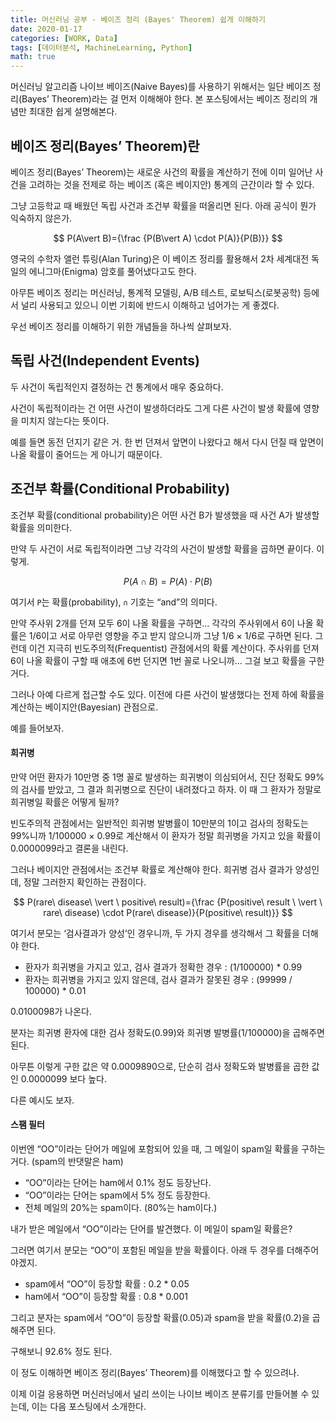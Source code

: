 ```yaml
---
title: 머신러닝 공부 - 베이즈 정리 (Bayes' Theorem) 쉽게 이해하기
date: 2020-01-17
categories: [WORK, Data]
tags: [데이터분석, MachineLearning, Python]
math: true
---
```


머신러닝 알고리즘 나이브 베이즈(Naive Bayes)를 사용하기 위해서는 일단 베이즈 정리(Bayes’ Theorem)라는 걸 먼저 이해해야 한다. 본 포스팅에서는 베이즈 정리의 개념만 최대한 쉽게 설명해본다.

## 베이즈 정리(Bayes’ Theorem)란

베이즈 정리(Bayes’ Theorem)는 새로운 사건의 확률을 계산하기 전에 이미 일어난 사건을 고려하는 것을 전제로 하는 베이즈 (혹은 베이지안) 통계의 근간이라 할 수 있다.

그냥 고등학교 때 배웠던 독립 사건과 조건부 확률을 떠올리면 된다. 아래 공식이 뭔가 익숙하지 않은가.

$$ P(A\vert B)={\frac {P(B\vert A) \cdot P(A)}{P(B)}} $$

영국의 수학자 앨런 튜링(Alan Turing)은 이 베이즈 정리를 활용해서 2차 세계대전 독일의 에니그마(Enigma) 암호를 풀어냈다고도 한다.

아무튼 베이즈 정리는 머신러닝, 통계적 모델링, A/B 테스트, 로보틱스(로봇공학) 등에서 널리 사용되고 있으니 이번 기회에 반드시 이해하고 넘어가는 게 좋겠다.

우선 베이즈 정리를 이해하기 위한 개념들을 하나씩 살펴보자.

## 독립 사건(Independent Events)

두 사건이 독립적인지 결정하는 건 통계에서 매우 중요하다.

사건이 독립적이라는 건 어떤 사건이 발생하더라도 그게 다른 사건이 발생 확률에 영향을 미치지 않는다는 뜻이다.

예를 들면 동전 던지기 같은 거. 한 번 던져서 앞면이 나왔다고 해서 다시 던질 때 앞면이 나올 확률이 줄어드는 게 아니기 때문이다.

## 조건부 확률(Conditional Probability)

조건부 확률(conditional probability)은 어떤 사건 B가 발생했을 때 사건 A가 발생할 확률을 의미한다.

만약 두 사건이 서로 독립적이라면 그냥 각각의 사건이 발생할 확률을 곱하면 끝이다. 이렇게.

$$ P(A\cap B) = P(A) \cdot P(B) $$

여기서 `P`는 확률(probability), `∩` 기호는 “and”의 의미다.

만약 주사위 2개를 던져 모두 6이 나올 확률을 구하면… 각각의 주사위에서 6이 나올 확률은 1/6이고 서로 아무런 영향을 주고 받지 않으니까 그냥 1/6 × 1/6로 구하면 된다. 그런데 이건 지극히 빈도주의적(Frequentist) 관점에서의 확률 계산이다. 주사위를 던져 6이 나올 확률이 구할 때 애초에 6번 던지면 1번 꼴로 나오니까… 그걸 보고 확률을 구한 거다.

그러나 아예 다르게 접근할 수도 있다. 이전에 다른 사건이 발생했다는 전제 하에 확률을 계산하는 베이지안(Bayesian) 관점으로.

예를 들어보자.

#### 희귀병

만약 어떤 환자가 10만명 중 1명 꼴로 발생하는 희귀병이 의심되어서, 진단 정확도 99%의 검사를 받았고, 그 결과 희귀병으로 진단이 내려졌다고 하자. 이 때 그 환자가 정말로 희귀병일 확률은 어떻게 될까?

빈도주의적 관점에서는 일반적인 희귀병 발병률이 10만분의 1이고 검사의 정확도는 99%니까 1/100000 × 0.99로 계산해서 이 환자가 정말 희귀병을 가지고 있을 확률이 0.0000099라고 결론을 내린다.

그러나 베이지안 관점에서는 조건부 확률로 계산해야 한다. 희귀병 검사 결과가 양성인데, 정말 그러한지 확인하는 관점이다.

$$ P(rare\ disease\ \vert \ positive\ result)={\frac {P(positive\ result \ \vert \ rare\ disease) \cdot P(rare\ disease)}{P(positive\ result)}} $$

여기서 분모는 ‘검사결과가 양성’인 경우니까, 두 가지 경우를 생각해서 그 확률을 더해야 한다.

- 환자가 희귀병을 가지고 있고, 검사 결과가 정확한 경우 : (1/100000) * 0.99
- 환자는 희귀병을 가지고 있지 않은데, 검사 결과가 잘못된 경우 : (99999 / 100000) * 0.01

0.0100098가 나온다.

분자는 희귀병 환자에 대한 검사 정확도(0.99)와 희귀병 발병률(1/100000)을 곱해주면 된다.

아무튼 이렇게 구한 값은 약 0.0009890으로, 단순히 검사 정확도와 발병률을 곱한 값인 0.0000099 보다 높다.

다른 예시도 보자.

#### 스팸 필터

이번엔 “OO”이라는 단어가 메일에 포함되어 있을 때, 그 메일이 spam일 확률을 구하는 거다. (spam의 반댓말은 ham)

- “OO”이라는 단어는 ham에서 0.1% 정도 등장난다.
- “OO”이라는 단어는 spam에서 5% 정도 등장한다.
- 전체 메일의 20%는 spam이다. (80%는 ham이다.)

내가 받은 메일에서 “OO”이라는 단어를 발견했다. 이 메일이 spam일 확률은?

그러면 여기서 분모는 “OO”이 포함된 메일을 받을 확률이다. 아래 두 경우를 더해주어야겠지.

- spam에서 “OO”이 등장할 확률 : 0.2 * 0.05
- ham에서 “OO”이 등장할 확률 : 0.8 * 0.001

그리고 분자는 spam에서 “OO”이 등장할 확률(0.05)과 spam을 받을 확률(0.2)을 곱해주면 된다.

구해보니 92.6% 정도 된다.

이 정도 이해하면 베이즈 정리(Bayes’ Theorem)를 이해했다고 할 수 있으려나.

이제 이걸 응용하면 머신러닝에서 널리 쓰이는 나이브 베이즈 분류기를 만들어볼 수 있는데, 이는 다음 포스팅에서 소개한다.